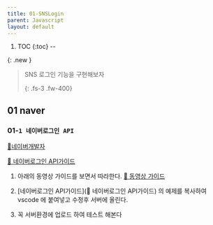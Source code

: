```yaml
---
title: 01-SNSLogin
parent: Javascript
layout: default
---
```


1. TOC
{:toc}
--

{: .new }
> SNS 로그인 기능을 구현해보자
>
>{: .fs-3 .fw-400}

## 01 naver

### 01-`1 네이버로그인 API`

[🔗네이버개발자](https://developers.naver.com/)

[🔗 네이버로그인 API가이드](https://developers.naver.com/docs/login/web/web.md)

1. 아래의 동영상 가이드를 보면서 따라한다.
[🔗 동영상 가이드](https://drive.google.com/file/d/1wUMlGNYVaNIfl_8zwO8I1pkvzHjazB3p/view?usp=share_link)

2. [네이버로그인 API가이드](🔗 네이버로그인 API가이드) 의 예제를 복사하여 vscode 에 붙여넣고 수정후 서버에 올린다.

3. 꼭 서버환경에 업로드 하여 테스트 해본다




<script async src="//jsfiddle.net/qwerew0/eLtho1rd/embed/"></script>


<script async src="//jsfiddle.net/qwerew0/eLtho1rd/1/embed/"></script>





